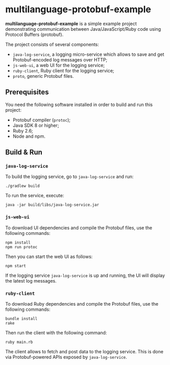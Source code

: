 # multilanguage-protobuf-example

**multilanguage-protobuf-example** is a simple example project demonstrating communication between Java/JavaScript/Ruby code using Protocol Buffers (protobuf).

The project consists of several components:

* `java-log-service`, a logging micro-service which allows to save and get Protobuf-encoded log messages over HTTP;
* `js-web-ui`, a web UI for the logging service;
* `ruby-client`, Ruby client for the logging service;
* `proto`, generic Protobuf files.

## Prerequisites

You need the following software installed in order to build and run this project:

* Protobuf compiler (`protoc`);
* Java SDK 8 or higher;
* Ruby 2.6;
* Node and npm.

## Build & Run

### `java-log-service`

To build the logging service, go to `java-log-service` and run:
```
./gradlew build
```

To run the service, execute:
```
java -jar build/libs/java-log-service.jar
```

### `js-web-ui`

To download UI dependencies and compile the Protobuf files, use the following commands:
```
npm install
npm run protoc
```

Then you can start the web UI as follows:
```
npm start
```

If the logging service `java-log-service` is up and running, the UI will display the latest log messages.

### `ruby-client`

To download Ruby dependencies and compile the Protobuf files, use the following commands:
```
bundle install
rake
```

Then run the client with the following command:
```
ruby main.rb
```

The client allows to fetch and post data to the logging service.
This is done via Protobuf-powered APIs exposed by `java-log-service`.
